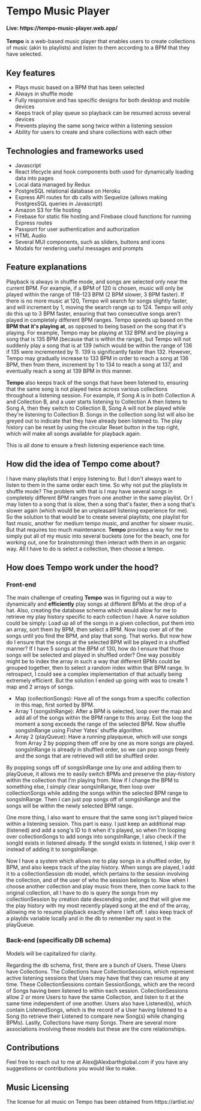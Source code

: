 <h1>Tempo Music Player</h1>
<h4>Live: https://tempo-music-player.web.app/</h4>

<p><b>Tempo</b> is a web-based music player that enables users to create collections of music (akin to playlists) and listen to them according to a BPM that they have selected.</p>

<h2>Key features</h2>
<ul>
  <li>Plays music based on a BPM that has been selected</li>
  <li>Always in shuffle mode</li>
  <li>Fully responsive and has specific designs for both desktop and mobile devices</li>
  <li>Keeps track of play queue so playback can be resumed across several devices</li>
  <li>Prevents playing the same song twice within a listening session</li>
  <li>Ability for users to create and share collections with each other</li>
</ul>

<h2>Technologies and frameworks used</h2>
<ul>
  <li>Javascript</li>
  <li>React lifecycle and hook components both used for dynamically loading data into pages</li>
  <li>Local data managed by Redux</li>
  <li>PostgreSQL relational database on Heroku</li>
  <li>Express API routes for db calls with Sequelize (allows making PostgresSQL queries in Javascript)</li>
  <li>Amazon S3 for file hosting</li>
  <li>Firebase for static file hosting and Firebase cloud functions for running Express routes</li>
  <li>Passport for user authentication and authorization</li>
  <li>HTML Audio</li>
  <li>Several MUI components, such as sliders, buttons and icons</li>
  <li>Modals for rendering useful messages and prompts</li>
</ul>

<h2>Feature explanations</h2>

<p>Playback is always in shuffle mode, and songs are selected only near the current BPM. For example, if a BPM of 120 is chosen, music will only be played within the range of 118-123 BPM (2 BPM slower, 3 BPM faster). If there is no more music at 120, Tempo will search for songs slightly faster, and will increment by 1, moving the search range up to 124. Tempo will only do this up to 3 BPM faster, ensuring that two consecutive songs aren't played in completely different BPM ranges. Tempo speeds up based on the <b>BPM that it's playing at</b>, as opposed to being based on the song that it's playing. For example, Tempo may be playing at 132 BPM and be playing a song that is 135 BPM (because that is within the range), but Tempo will not suddenly play a song that is at 139 (which would be within the range of 136 if 135 were incremented by 1). 139 is significantly faster than 132. However, Tempo may gradually increase to 133 BPM in order to reach a song at 136 BPM, then from there, increment by 1 to 134 to reach a song at 137, and eventually reach a song at 139 BPM in this manner.</p>

<p><b>Tempo</b> also keeps track of the songs that have been listened to, ensuring that the same song is not played twice across various collections throughout a listening session. For example, if Song A is in both Collection A and Collection B, and a user starts listening to Collection A then listens to Song A, then they switch to Collection B, Song A will not be played while they're listening to Collection B. Songs in the collection song list will also be greyed out to indicate that they have already been listened to. The play history can be reset by using the circular Reset button in the top right, which will make all songs available for playback again.
  
<p>This is all done to ensure a fresh listening experience each time.</p>

<h2>How did the idea of <b>Tempo</b> come about?</h2>
<p>I have many playlists that I enjoy listening to. But I don't always want to listen to them in the same order each time. So why not put the playlists in shuffle mode? The problem with that is I may have several songs in completely different BPM ranges from one another in the same playlist. Or I may listen to a song that is slow, then a song that's faster, then a song that's slower again (which would be an unpleasant listening experience for me). So the solution to that would be to create several playlists; one playlist for fast music, another for medium tempo music, and another for slower music. But that requires too much maintenance. <b>Tempo</b> provides a way for me to simply put all of my music into several buckets (one for the beach, one for working out, one for brainstorming) then interact with them in an organic way. All I have to do is select a collection, then choose a tempo.
  
<h2>How does <b>Tempo</b> work under the hood?</h2>
<h3>Front-end</h3>
  <p>The main challenge of creating <b>Tempo</b> was in figuring out a way to dynamically and <b>efficiently</b> play songs at different BPMs at the drop of a hat. Also, creating the database schema which would allow for me to retrieve my play history specific to each collection I have. A naive solution could be simply: Load up all of the songs in a given collection, put them into an array, sort them by BPM, then select a BPM. Now loop over all of the songs until you find the BPM, and play that song. That works. But now how do I ensure that the songs at the selected BPM will be played in a shuffled manner? If I have 5 songs at the BPM of 130, how do I ensure that those songs will be selected and played in shuffled order? One way possibly might be to index the array in such a way that different BPMs could be grouped together, then to select a random index within that BPM range. In retrospect, I could see a complex implementation of that actually being extremely efficient. But the solution I ended up going with was to create 1 map and 2 arrays of songs.</p>
  <ul>
    <li>Map (collectionSongs): Have all of the songs from a specific collection in this map, first sorted by BPM.</li>
    <li>Array 1 (songsInRange): After a BPM is selected, loop over the map and add all of the songs within the BPM range to this array. Exit the loop the moment a song exceeds the range of the selected BPM. Now shuffle songsInRange using Fisher Yates' shuffle algorithm.</li>
    <li>Array 2 (playQueue): Have a running playqueue, which will use songs from Array 2 by popping them off one by one as more songs are played. songsInRange is already in shuffled order, so we can pop songs freely and the songs that are retrieved will still be shuffled order.</li>
 </ul>
 
 <p>By popping songs off of songsInRange one by one and adding them to playQueue, it allows me to easily switch BPMs and preserve the play-history within the collection that I'm playing from. Now if I change the BPM to something else, I simply clear songsInRange, then loop over collectionSongs while adding the songs within the selected BPM range to songsInRange. Then I can just pop songs off of songsInRange and the songs will be within the newly selected BPM range.
  
 <p>One more thing, I also want to ensure that the same song isn't played twice within a listening session. This part is easy. I just keep an additional map (listened) and add a song's ID to it when it's played, so when I'm looping over collectionSongs to add songs into songsInRange, I also check if the songId exists in listened already. If the songId exists in listened, I skip over it instead of adding it to songsInRange.<p>
   
<p>Now I have a system which allows me to play songs in a shuffled order, by BPM, and also keeps track of the play history. When songs are played, I add it to a collectionSession db model, which pertains to the session involving the collection, and of the user of who the session belongs to. Now when I choose another collection and play music from there, then come back to the original collection, all I have to do is query the songs from my collectionSession by creation date descending order, and that will give me the play history with my most recently played song at the end of the array, allowing me to resume playback exactly where I left off. I also keep track of a playIdx variable locally and in the db to remember my spot in the playQueue.</p>

<h3>Back-end (specifically DB schema)</h3>
<p>Models will be capitalized for clarity.</p>
<p>Regarding the db schema, first, there are a bunch of Users. These Users have Collections. The Collections have CollectionSessions, which represent active listening sessions that Users may have that they can resume at any time. These CollectionSessions contain SessionSongs, which are the record of Songs having been listened to within each session. CollectionSessions allow 2 or more Users to have the same Collection, and listen to it at the same time independent of one another. Users also have Listened(s), which contain ListenedSongs, which is the record of a User having listened to a Song (to retrieve their Listened to compare new Song(s) while changing BPMs). Lastly, Collections have many Songs. There are several more associations involving these models but these are the core relationships.</p>

<h2>Contributions</h2>
<p>Feel free to reach out to me at Alex@Alexbarthglobal.com if you have any suggestions or contributions you would like to make.</p>

<h2>Music Licensing</h2>
<p>The license for all music on Tempo has been obtained from https://artlist.io/
